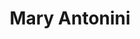 ---
title: "Mary Antonini"
desc: "Mary in front of flowers"
featuredImage: ../images/mary.jpg
link: "/"
---